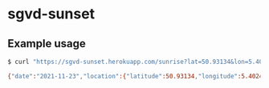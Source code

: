 # sgvd-sunset

## Example usage

```bash
$ curl "https://sgvd-sunset.herokuapp.com/sunrise?lat=50.93134&lon=5.40244&date=23-11-2021"

{"date":"2021-11-23","location":{"latitude":50.93134,"longitude":5.40244},"time":"08:07:53.110448"}
```
